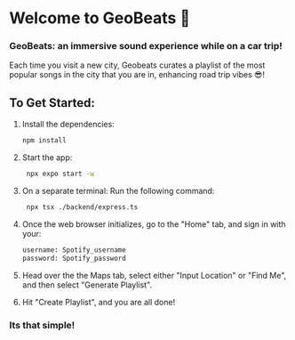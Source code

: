 # Welcome to GeoBeats 👋

### GeoBeats: an immersive sound experience while on a car trip!

Each time you visit a new city, Geobeats curates a playlist of the most popular songs in the city that you are in, enhancing road trip vibes 😎!

## To Get Started:

1. Install the dependencies:

   ```bash
   npm install
   ```

2. Start the app:

   ```bash
    npx expo start -w
   ```

3. On a separate terminal: Run the following command:
   ```bash
    npx tsx ./backend/express.ts
   ```

4. Once the web browser initializes, go to the "Home" tab, and sign in with your:
   ```bash
   username: Spotify_username
   password: Spotify_password
   ```

5. Head over the the Maps tab, select either "Input Location" or "Find Me", and then select "Generate Playlist".

6. Hit "Create Playlist", and you are all done!


### Its that simple! 

